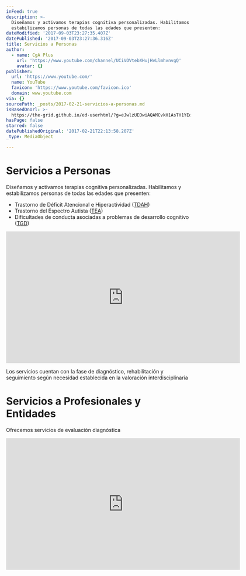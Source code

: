 ```yaml
---
inFeed: true
description: >-
  Diseñamos y activamos terapias cognitiva personalizadas. Habilitamos y
  estabilizamos personas de todas las edades que presenten:
dateModified: '2017-09-03T23:27:35.407Z'
datePublished: '2017-09-03T23:27:36.316Z'
title: Servicios a Personas
author:
  - name: CgA Plus
    url: 'https://www.youtube.com/channel/UCiVOVtebXHujHvLlmhvnvgQ'
    avatar: {}
publisher:
  url: 'https://www.youtube.com/'
  name: YouTube
  favicon: 'https://www.youtube.com/favicon.ico'
  domain: www.youtube.com
via: {}
sourcePath: _posts/2017-02-21-servicios-a-personas.md
isBasedOnUrl: >-
  https://the-grid.github.io/ed-userhtml/?g=eJwlzUEOwiAQAMCvkH1AsTH1YEoPHj158dwUWIQI0ixLNv5eox-YmVOgraCS5DkamE4HUBHTI7KB4ziBauQMROa9nbUWkeFdO3eLg6tFY7HotWvXcFnH9fa8g_pxtpJHMvDFtpyrhJ5zc4T4Wmb9H5cPyLEpyg
hasPage: false
starred: false
datePublishedOriginal: '2017-02-21T22:13:58.207Z'
_type: MediaObject

---
```

# Servicios a Personas

Diseñamos y activamos terapias cognitiva personalizadas. Habilitamos y estabilizamos personas de todas las edades que presenten:

* Trastorno de Déficit Atencional e Hiperactividad ([TDAH][0])
* Trastorno del Espectro Autista ([TEA][1])
* Dificultades de conducta asociadas a problemas de desarrollo cognitivo ([TGD][2])

<iframe src="https://cdn.embedly.com/widgets/media.html?src=https%3A%2F%2Fwww.youtube.com%2Fembed%2FcsJfB_1_PkU%3Ffeature%3Doembed%26modestbranding%3D1%26showinfo%3D0%26controls%3D0%26rel%3D0%26autoplay%3D1&amp;url=http%3A%2F%2Fwww.youtube.com%2Fwatch%3Fv%3DcsJfB_1_PkU&amp;image=https%3A%2F%2Fi.ytimg.com%2Fvi%2FcsJfB_1_PkU%2Fhqdefault.jpg&amp;key=b7d04c9b404c499eba89ee7072e1c4f7&amp;type=text%2Fhtml&amp;schema=youtube" width="640" height="360" scrolling="no" frameborder="0" allowfullscreen="" style=""></iframe>

Los servicios cuentan con la fase de diagnóstico, rehabilitación y seguimiento según necesidad establecida en la valoración interdisciplinaria

# Servicios a Profesionales y Entidades

Ofrecemos servicios de evaluación diagnóstica

<iframe src="https://cdn.embedly.com/widgets/media.html?src=https%3A%2F%2Fwww.youtube.com%2Fembed%2F2W9SfLr427Y%3Ffeature%3Doembed%26modestbranding%3D1%26showinfo%3D0%26controls%3D0%26rel%3D0%26autoplay%3D1&amp;url=http%3A%2F%2Fwww.youtube.com%2Fwatch%3Fv%3D2W9SfLr427Y&amp;image=https%3A%2F%2Fi.ytimg.com%2Fvi%2F2W9SfLr427Y%2Fhqdefault.jpg&amp;key=b7d04c9b404c499eba89ee7072e1c4f7&amp;type=text%2Fhtml&amp;schema=youtube" width="640" height="360" scrolling="no" frameborder="0" allowfullscreen="" style=""></iframe>



[0]: https://desk.zoho.com/portal/cognactiva/kb/articles/trastorno-de-d%C3%A9ficit-de-atenci%C3%B3n-e-hiperactividad-tdah "TDAH"
[1]: https://desk.zoho.com/portal/cognactiva/kb/articles/trastorno-del-espectro-autista-tea "TEA"
[2]: http://cognactiva.helpscoutdocs.com/article/12-que-es-el-trastorno-generalizado-del-desarrollo-tgd "TGD"